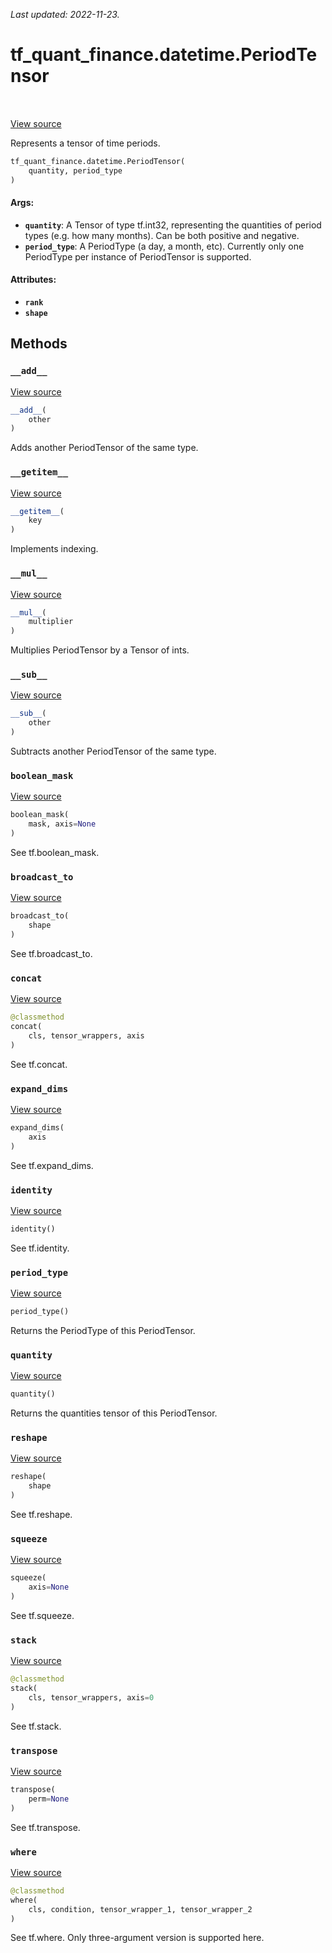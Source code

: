 <!--
This file is generated by a tool. Do not edit directly.
For open-source contributions the docs will be updated automatically.
-->

*Last updated: 2022-11-23.*

<div itemscope itemtype="http://developers.google.com/ReferenceObject">
<meta itemprop="name" content="tf_quant_finance.datetime.PeriodTensor" />
<meta itemprop="path" content="Stable" />
<meta itemprop="property" content="__add__"/>
<meta itemprop="property" content="__getitem__"/>
<meta itemprop="property" content="__init__"/>
<meta itemprop="property" content="__mul__"/>
<meta itemprop="property" content="__sub__"/>
<meta itemprop="property" content="boolean_mask"/>
<meta itemprop="property" content="broadcast_to"/>
<meta itemprop="property" content="concat"/>
<meta itemprop="property" content="expand_dims"/>
<meta itemprop="property" content="identity"/>
<meta itemprop="property" content="period_type"/>
<meta itemprop="property" content="quantity"/>
<meta itemprop="property" content="reshape"/>
<meta itemprop="property" content="squeeze"/>
<meta itemprop="property" content="stack"/>
<meta itemprop="property" content="transpose"/>
<meta itemprop="property" content="where"/>
</div>

# tf_quant_finance.datetime.PeriodTensor

<!-- Insert buttons and diff -->

<table class="tfo-notebook-buttons tfo-api" align="left">
</table>

<a target="_blank" href="https://github.com/google/tf-quant-finance/blob/master/tf_quant_finance/datetime/periods/period_tensors.py">View source</a>



Represents a tensor of time periods.

```python
tf_quant_finance.datetime.PeriodTensor(
    quantity, period_type
)
```



<!-- Placeholder for "Used in" -->


#### Args:


* <b>`quantity`</b>: A Tensor of type tf.int32, representing the quantities
  of period types (e.g. how many months). Can be both positive and
  negative.
* <b>`period_type`</b>: A PeriodType (a day, a month, etc). Currently only one
  PeriodType per instance of PeriodTensor is supported.


#### Attributes:

* <b>`rank`</b>
* <b>`shape`</b>


## Methods

<h3 id="__add__"><code>__add__</code></h3>

<a target="_blank" href="https://github.com/google/tf-quant-finance/blob/master/tf_quant_finance/datetime/periods/period_tensors.py">View source</a>

```python
__add__(
    other
)
```

Adds another PeriodTensor of the same type.


<h3 id="__getitem__"><code>__getitem__</code></h3>

<a target="_blank" href="https://github.com/google/tf-quant-finance/blob/master/tf_quant_finance/datetime/tensor_wrapper.py">View source</a>

```python
__getitem__(
    key
)
```

Implements indexing.


<h3 id="__mul__"><code>__mul__</code></h3>

<a target="_blank" href="https://github.com/google/tf-quant-finance/blob/master/tf_quant_finance/datetime/periods/period_tensors.py">View source</a>

```python
__mul__(
    multiplier
)
```

Multiplies PeriodTensor by a Tensor of ints.


<h3 id="__sub__"><code>__sub__</code></h3>

<a target="_blank" href="https://github.com/google/tf-quant-finance/blob/master/tf_quant_finance/datetime/periods/period_tensors.py">View source</a>

```python
__sub__(
    other
)
```

Subtracts another PeriodTensor of the same type.


<h3 id="boolean_mask"><code>boolean_mask</code></h3>

<a target="_blank" href="https://github.com/google/tf-quant-finance/blob/master/tf_quant_finance/datetime/tensor_wrapper.py">View source</a>

```python
boolean_mask(
    mask, axis=None
)
```

See tf.boolean_mask.


<h3 id="broadcast_to"><code>broadcast_to</code></h3>

<a target="_blank" href="https://github.com/google/tf-quant-finance/blob/master/tf_quant_finance/datetime/tensor_wrapper.py">View source</a>

```python
broadcast_to(
    shape
)
```

See tf.broadcast_to.


<h3 id="concat"><code>concat</code></h3>

<a target="_blank" href="https://github.com/google/tf-quant-finance/blob/master/tf_quant_finance/datetime/tensor_wrapper.py">View source</a>

```python
@classmethod
concat(
    cls, tensor_wrappers, axis
)
```

See tf.concat.


<h3 id="expand_dims"><code>expand_dims</code></h3>

<a target="_blank" href="https://github.com/google/tf-quant-finance/blob/master/tf_quant_finance/datetime/tensor_wrapper.py">View source</a>

```python
expand_dims(
    axis
)
```

See tf.expand_dims.


<h3 id="identity"><code>identity</code></h3>

<a target="_blank" href="https://github.com/google/tf-quant-finance/blob/master/tf_quant_finance/datetime/tensor_wrapper.py">View source</a>

```python
identity()
```

See tf.identity.


<h3 id="period_type"><code>period_type</code></h3>

<a target="_blank" href="https://github.com/google/tf-quant-finance/blob/master/tf_quant_finance/datetime/periods/period_tensors.py">View source</a>

```python
period_type()
```

Returns the PeriodType of this PeriodTensor.


<h3 id="quantity"><code>quantity</code></h3>

<a target="_blank" href="https://github.com/google/tf-quant-finance/blob/master/tf_quant_finance/datetime/periods/period_tensors.py">View source</a>

```python
quantity()
```

Returns the quantities tensor of this PeriodTensor.


<h3 id="reshape"><code>reshape</code></h3>

<a target="_blank" href="https://github.com/google/tf-quant-finance/blob/master/tf_quant_finance/datetime/tensor_wrapper.py">View source</a>

```python
reshape(
    shape
)
```

See tf.reshape.


<h3 id="squeeze"><code>squeeze</code></h3>

<a target="_blank" href="https://github.com/google/tf-quant-finance/blob/master/tf_quant_finance/datetime/tensor_wrapper.py">View source</a>

```python
squeeze(
    axis=None
)
```

See tf.squeeze.


<h3 id="stack"><code>stack</code></h3>

<a target="_blank" href="https://github.com/google/tf-quant-finance/blob/master/tf_quant_finance/datetime/tensor_wrapper.py">View source</a>

```python
@classmethod
stack(
    cls, tensor_wrappers, axis=0
)
```

See tf.stack.


<h3 id="transpose"><code>transpose</code></h3>

<a target="_blank" href="https://github.com/google/tf-quant-finance/blob/master/tf_quant_finance/datetime/tensor_wrapper.py">View source</a>

```python
transpose(
    perm=None
)
```

See tf.transpose.


<h3 id="where"><code>where</code></h3>

<a target="_blank" href="https://github.com/google/tf-quant-finance/blob/master/tf_quant_finance/datetime/tensor_wrapper.py">View source</a>

```python
@classmethod
where(
    cls, condition, tensor_wrapper_1, tensor_wrapper_2
)
```

See tf.where. Only three-argument version is supported here.




